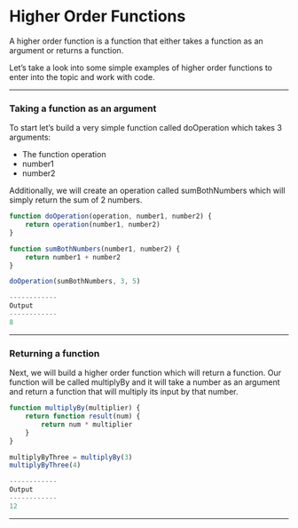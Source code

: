 # Higher  Order Functions

A higher order function is a function that either takes a function as an argument or returns a function. 

Let’s take a look into some simple examples of higher order functions to enter into the topic and work with code.


***

### Taking a function as an argument
To start let’s build a very simple function called doOperation which takes 3 arguments:

* The function operation
* number1
* number2

Additionally, we will create an operation called sumBothNumbers which will simply return the sum of 2 numbers.

```js
function doOperation(operation, number1, number2) {
    return operation(number1, number2)
}

function sumBothNumbers(number1, number2) {
    return number1 + number2
}

doOperation(sumBothNumbers, 3, 5)

------------
Output
------------
8
```

***

### Returning a function
Next, we will build a higher order function which will return a function. Our function will be called multiplyBy and it will take a number as an argument and return a function that will multiply its input by that number.

```js
function multiplyBy(multiplier) {
    return function result(num) {
        return num * multiplier
    }
}

multiplyByThree = multiplyBy(3)
multiplyByThree(4)

------------
Output
------------
12
```

***